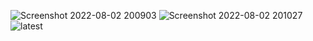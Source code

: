 ![Screenshot 2022-08-02 200903](https://user-images.githubusercontent.com/65844503/182402357-9ac15d28-41e7-4fc5-96d4-efe1de30e926.png)
![Screenshot 2022-08-02 201027](https://user-images.githubusercontent.com/65844503/182402507-000b7ee1-691e-468b-8455-4a52b8bd801b.png)
![latest](https://user-images.githubusercontent.com/65844503/182997981-361c71e4-bd8f-44e0-ae34-f6e5abf53024.png)
